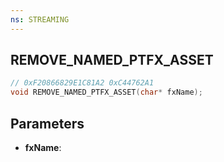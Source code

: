 ```yaml
---
ns: STREAMING
---
```

## REMOVE_NAMED_PTFX_ASSET

```c
// 0xF20866829E1C81A2 0xC44762A1
void REMOVE_NAMED_PTFX_ASSET(char* fxName);
```

## Parameters
* **fxName**:
